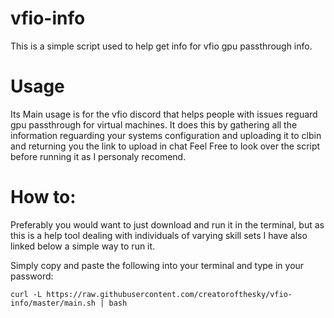 # vfio-info
This is a simple script used to help get info for vfio gpu passthrough info. 
# Usage
Its Main usage is for the vfio discord that helps people with issues reguard gpu passthrough for virtual machines. 
It does this by gathering all the information reguarding your systems configuration and uploading it to clbin and returning you the link to upload in chat
Feel Free to look over the script before running it as I personaly recomend.
# How to:
Preferably you would want to just download and run it in the terminal, 
but as this is a help tool dealing with individuals of varying skill sets I have also linked below a simple way to run it.

Simply copy and paste the following into your terminal and type in your password:

``` curl -L https://raw.githubusercontent.com/creatorofthesky/vfio-info/master/main.sh | bash ```
